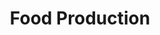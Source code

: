 ---
title: Food Production
slug: food-production
taxonomy:
	tag: industry
content:
    items:
        '@taxonomy.industry': food-production
    order:
        by: date
        dir: desc
---